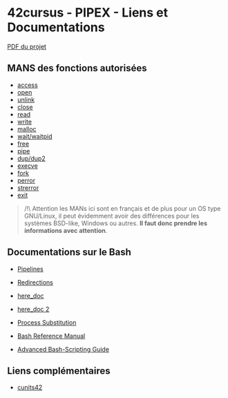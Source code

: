 <!--

	LINKS.md

	By: xbeheydt <xavier.beheydt@gmail.com>

	Created: 2022/02/17

-->
# 42cursus - PIPEX - Liens et Documentations

[PDF du projet](./fr.subject-pipex.pdf)

## MANS des fonctions autorisées

- [access](http://manpagesfr.free.fr/man/man2/access.2.html)
- [open](http://manpagesfr.free.fr/man/man2/open.2.html)
- [unlink](http://manpagesfr.free.fr/man/man2/unlink.2.html)
- [close](http://manpagesfr.free.fr/man/man2/close.2.html)
- [read](http://manpagesfr.free.fr/man/man2/read.2.html)
- [write](http://manpagesfr.free.fr/man/man2/write.2.html)
- [malloc](http://manpagesfr.free.fr/man/man3/malloc.3.html)
- [wait/waitpid](http://manpagesfr.free.fr/man/man2/wait.2.html)
- [free](http://manpagesfr.free.fr/man/man1/free.1.html)
- [pipe](http://manpagesfr.free.fr/man/man2/pipe.2.html)
- [dup/dup2](http://manpagesfr.free.fr/man/man2/dup.2.html)
- [execve](http://manpagesfr.free.fr/man/man2/execve.2.html)
- [fork](http://manpagesfr.free.fr/man/man2/fork.2.html)
- [perror](http://manpagesfr.free.fr/man/man3/perror.3.html)
- [strerror](http://manpagesfr.free.fr/man/man3/strerror.3.html)
- [exit](http://manpagesfr.free.fr/man/man3/exit.3.html)

> /!\ Attention les MANs ici sont en français et de plus pour un OS type
> GNU/Linux, il peut évidemment avoir des différences pour les systèmes
> BSD-like, Windows ou autres.
> **Il faut donc prendre les informations avec attention**.

## Documentations sur le Bash

- [Pipelines](https://www.gnu.org/software/bash/manual/bash.html#Pipelines)
- [Redirections](https://www.gnu.org/software/bash/manual/bash.html#Redirections)
- [here_doc](https://www.gnu.org/software/bash/manual/bash.html#Here-Documents)
- [here_doc 2](https://tldp.org/LDP/abs/html/here-docs.html)
- [Process Substitution](https://tldp.org/LDP/abs/html/process-sub.html)

- [Bash Reference Manual](https://www.gnu.org/software/bash/manual/bash.html)
- [Advanced Bash-Scripting Guide](https://tldp.org/LDP/abs/html/)

## Liens complémentaires

- [cunits42](https://github.com/xbeheydt/cunits42/docs/SUMMARY.md)
